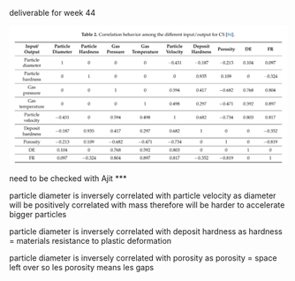 deliverable for week 44


![alt text](/Research_Files/October/empirical_relations_of_cold_spray_parameters.png)

need to be checked with Ajit ***

particle diameter is inversely correlated with particle velocity as diameter will be positively correlated with mass therefore will be harder to accelerate bigger particles

particle diameter is inversely correlated with deposit hardness as
    hardness = materials resistance to plastic deformation

particle diameter is inversely correlated with porosity as 
    porosity = space left over so les porosity means les gaps
